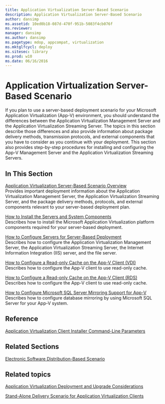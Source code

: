 ```yaml
---
title: Application Virtualization Server-Based Scenario
description: Application Virtualization Server-Based Scenario
author: dansimp
ms.assetid: 10ed0b18-087d-470f-951b-5083f4cb076f
ms.reviewer: 
manager: dansimp
ms.author: dansimp
ms.pagetype: mdop, appcompat, virtualization
ms.mktglfcycl: deploy
ms.sitesec: library
ms.prod: w10
ms.date: 06/16/2016
---
```



# Application Virtualization Server-Based Scenario


If you plan to use a server-based deployment scenario for your Microsoft Application Virtualization (App-V) environment, you should understand the differences between the Application Virtualization Management Server and the Application Virtualization Streaming Server. The topics in this section describe those differences and also provide information about package delivery methods, transmission protocols, and external components that you have to consider as you continue with your deployment. This section also provides step-by-step procedures for installing and configuring the App-V Management Server and the Application Virtualization Streaming Servers.

## In This Section


<a href="" id="application-virtualization-server-based-scenario-overview"></a>[Application Virtualization Server-Based Scenario Overview](application-virtualization-server-based-scenario-overview.md)  
Provides important deployment information about the Application Virtualization Management Server, the Application Virtualization Streaming Server, and the package delivery methods, protocols, and external components relevant to your server-based deployment plan.

<a href="" id="how-to-install-the-servers-and-system-components"></a>[How to Install the Servers and System Components](how-to-install-the-servers-and-system-components.md)  
Describes how to install the Microsoft Application Virtualization platform components required for your server-based deployment.

<a href="" id="how-to-configure-servers-for-server-based-deployment"></a>[How to Configure Servers for Server-Based Deployment](how-to-configure-servers-for-server-based-deployment.md)  
Describes how to configure the Application Virtualization Management Server, the Application Virtualization Streaming Server, the Internet Information Integration (IIS) server, and the file server.

<a href="" id="how-to-configure-a-read-only-cache-on-the-app-v-client--vdi-"></a>[How to Configure a Read-only Cache on the App-V Client (VDI)](how-to-configure-a-read-only-cache-on-the-app-v-client--vdi-.md)  
Describes how to configure the App-V client to use read-only cache.

<a href="" id="how-to-configure-a-read-only-cache-on-the-app-v-client--rds-"></a>[How to Configure a Read-only Cache on the App-V Client (RDS)](how-to-configure-a-read-only-cache-on-the-app-v-client--rds--sp1.md)  
Describes how to configure the App-V client to use read-only cache.

<a href="" id="how-to-configure-microsoft-sql-server-mirroring-support-for-app-v"></a>[How to Configure Microsoft SQL Server Mirroring Support for App-V](how-to-configure-microsoft-sql-server-mirroring-support-for-app-v.md)  
Describes how to configure database mirroring by using Microsoft SQL Server for your App-V system.

## Reference


[Application Virtualization Client Installer Command-Line Parameters](application-virtualization-client-installer-command-line-parameters.md)

## Related Sections


[Electronic Software Distribution-Based Scenario](electronic-software-distribution-based-scenario.md)

## Related topics


[Application Virtualization Deployment and Upgrade Considerations](application-virtualization-deployment-and-upgrade-considerations.md)

[Stand-Alone Delivery Scenario for Application Virtualization Clients](stand-alone-delivery-scenario-for-application-virtualization-clients.md)

 

 





